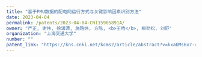 ```yaml
---
title: "基于PMU数据的配电网运行方式与关键影响因素识别方法"
date: 2023-04-04
permalink: /patents/2023-04-04-CN115905891A/
owner: "严正, 谢伟, 徐潇源, 施路炜, 方陈, <b>王晗</b>, 柳劲松, 刘舒"
organization: "上海交通大学"
number: ""
patent_link: "https://kns.cnki.net/kcms2/article/abstract?v=kxaUMs6x7-4I2jr5WTdXti3zQ9F92xu0Qg-R0xSsdGdCfhLaAHW6RNApVXFfE7TjvTR7Q168DNV_joWg8mB3AAuHKof3Efxp&uniplatform=NZKPT"
---
```

